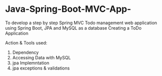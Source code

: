 # Java-Spring-Boot-MVC-App-
To develop a step by step Spring MVC Todo management web application using Spring Boot, JPA and MySQL as a database
Creating a ToDo Application

Action & Tools used:
1) Dependency
2) Accessing Data with MySQL
3) jpa Implemntation
4) jpa exceptions & validations
